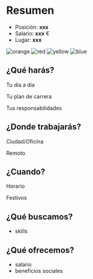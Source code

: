 # Resumen

- Posición: **xxx**
- Salario: **xxx** €
- Lugar: **xxx**

![orange](https://img.shields.io/badge/Label-orange)
![red](https://img.shields.io/badge/Label-red)
![yellow](https://img.shields.io/badge/Label-yellow)
![blue](https://img.shields.io/badge/Label-blue)

## ¿Qué harás? 

Tu día a día

Tu plan de carrera

Tus responsabilidades

## ¿Donde trabajarás?

Ciudad/Oficina

Remoto

## ¿Cuando?

Horario

Festivos

## ¿Qué buscamos?

- skills

## ¿Qué ofrecemos?

- salario
- beneficios sociales
